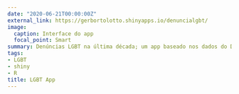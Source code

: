 ```yaml
---
date: "2020-06-21T00:00:00Z"
external_link: https://gerbortolotto.shinyapps.io/denuncialgbt/
image:
  caption: Interface do app
  focal_point: Smart
summary: Denúncias LGBT na última década; um app baseado nos dados do Disque-Denúncia
tags:
- LGBT
- shiny
- R
title: LGBT App
---
```


